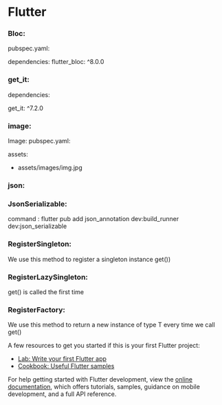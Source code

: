 # Flutter

### Bloc:
 
 pubspec.yaml: 
 
 dependencies:
  flutter_bloc: ^8.0.0

### get_it:

dependencies:

  get_it: ^7.2.0

### image:

 Image:
 pubspec.yaml: 
 
 assets:
  - assets/images/img.jpg

### json:


### JsonSerializable: 
 command : flutter pub add json_annotation dev:build_runner dev:json_serializable

### RegisterSingleton:
  We use this method to register a singleton instance get<T>())

### RegisterLazySingleton:
  get<T>() is called the first time

### RegisterFactory:
  We use this method to return a new instance of type T every time we call get<T>()


 
A few resources to get you started if this is your first Flutter project:

- [Lab: Write your first Flutter app](https://docs.flutter.dev/get-started/codelab)
- [Cookbook: Useful Flutter samples](https://docs.flutter.dev/cookbook)

For help getting started with Flutter development, view the
[online documentation](https://docs.flutter.dev/), which offers tutorials,
samples, guidance on mobile development, and a full API reference.
